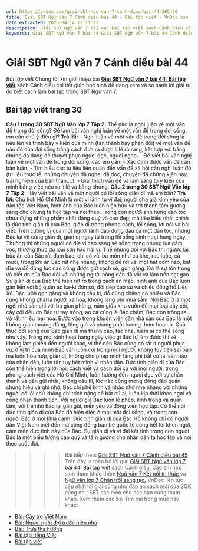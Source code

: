 ```yaml
---
url: https://vndoc.com/giai-sbt-ngu-van-7-canh-dieu-bai-44-305456
title: Giải SBT Ngữ văn 7 Cánh diều bài 44 - Bài tập viết - VnDoc.com
date_extracted: 2025-04-14 13:11:23
description: Giải SBT Ngữ văn 7 bài 44: Bài tập viết sách Cánh diều có đáp án chi tiết cho các bạn cùng tham khảo.
keywords: Giải SBT Ngữ văn 7 bài 44,Giải SBT Ngữ văn 7 bài 44 Cánh diều,Giải sách bài tập Ngữ văn CD lớp 7,Ngữ văn lớp 7 Cánh diều,giải bài tập ngữ văn lớp 7,bài Bài tập viết,ôn tập ngữ văn 7,trắc nghiệm ngữ văn 7 CD
---
```


# Giải SBT Ngữ văn 7 Cánh diều bài 44
 _Bài tập viết_
Chúng tôi xin giới thiệu bài [**Giải SBT Ngữ văn 7 bài 44: Bài tập viết**](<https://vndoc.com/giai-sbt-ngu-van-7-canh-dieu-bai-44-305456>) sách Cánh diều chi tiết giúp học sinh dễ dàng xem và so sánh lời giải từ đó biết cách làm bài tập trong SBT Ngữ văn 7.
## Bài tập viết trang 30
**Câu 1 trang 30 SBT Ngữ Văn lớp 7 Tập 2:** Thế nào là nghị luận về một vấn đề trong đời sống? Để làm bài văn nghị luận về một vấn đề trong đời sống, em cần chú ý điều gì?
**Trả lời:**
\- Nghị luận về một vấn đề trong đời sống là nêu lên và trình bày ý kiến của mình \(tán thành hay phản đối\) về một vấn đề nào đó của đời sống bằng cách đưa ra được lí lẽ rõ ràng, kết hợp với bằng chứng đa dạng để thuyết phục người đọc, người nghe.
\- Để viết bài văn nghị luận về một vấn đề trong đời sống, các em cần:
\- Xác định được vấn đề cần bàn luận.
\- Tìm hiểu các tư liệu liên quan đến vấn đề xã hội cần nghị luận đó \(tư liệu thực tế, những chuyện đã nghe, đã đọc, chuyện đã chứng kiến hay trải nghiệm của bản thân,...\).
\- Giải thích vấn đề và làm sáng tỏ ý kiến của mình bằng việc nêu ra lí lẽ và bằng chứng.
**Câu 2 trang 30 SBT Ngữ Văn lớp 7 Tập 2:** Hãy viết bài văn về một người có lối sống giản dị mà em biết?
**Trả lời:**
Chủ tịch Hồ Chí Minh là một vị lãnh tụ vĩ đại, người cha già kính yêu của dân tộc Việt Nam, hình ảnh của Bác luôn hiện hữu và trở thành tấm gương sáng cho chúng ta học tập và noi theo. Trong con người anh hùng dân tộc chứa đựng những phẩm chất đáng quý và cao đẹp, mà tiêu biểu nhất chính là đức tính giản dị của Bác, giản dị trong phong cách, lối sống, lời nói và bài viết.
Trên cương vị của một người lãnh đạo đứng đầu cả một dân tộc, nhưng Bác lại vô cùng giản dị, giản dị ngay từ trong lối sống sinh hoạt hàng ngày. Thường thị những người có địa vị cao sang sẽ sống trong nhung lụa gấm vóc, thưởng thức đủ loại sơn hào hải vị. Thế nhưng đối với Bác thì ngược lại, bữa ăn của Bác rất đạm bạc, chỉ có vài ba món như cá kho, rau luộc, cà muối, trong khi ăn Bác rất nhẹ nhàng, không để rơi vãi một hạt cơm nào, bát đĩa và đồ dùng lúc nào cũng được giữ sạch sẽ, gọn gàng.
Đó là sự tôn trọng và biết ơn của Bác đối với những người nông dân đã vất vả làm nên hạt gạo. Sự giản dị của Bác thể hiện rất rõ trong cách ăn mặc, hình ảnh của Bác luôn gắn liền với bộ quần áo ka-ki đơn sơ, đôi dép cao su và chiếc đồng hồ Liên Xô. Bác luôn gọn gàng và không cầu kì, đồ dùng chẳng có nhiều và Bác cũng không phải là người xa hoa, không lãng phí mua sắm.
Nơi Bác ở là một ngôi nhà sàn chỉ với ba gian phòng, nằm giữa khu vườn đủ mọi loại cây cối, cây cối đều do Bác tự tay trồng, ao cá cũng là Bác chăm, Bác còn trồng rau và rất nhiều loại hoa. Bước vào trong khuôn viên căn nhà sàn của Bác là một không gian thoáng đãng, lộng gió và phảng phất hương thơm hoa cỏ. Quả thực đời sống của Bác giản dị mà thanh cao, tao nhã, hiếm ai có thể sống như vậy.
Trong mọi sinh hoạt hàng ngày việc gì Bác tự làm được thì sẽ không làm phiền đến người khác, vì thế nên Bác cũng có rất ít người phục vụ, ở vị trí của mình Bác vẫn luôn coi trọng mọi người, không tùy tiện sai bảo mà luôn hòa hợp, giản dị, không cho phép mình lãng phí bất cứ tài sản nào của nhân dân, luôn tận tụy hết mình vì nhân dân. Đức tính giản dị của Bác còn thể hiện trong lời nói, cách viết và cách đối xử với mọi người, trong phong cách viết của Hồ Chí Minh, luôn hướng đến người đọc với sự chân thành và gần gũi nhất, không cầu kì, lúc nào cũng mong đông đảo quần chúng hiểu và ghi nhớ.
Bác chỉ phê bình và nhắc nhở nhẹ nhàng với những người có lỗi chứ không chỉ trích nặng nề bất cứ ai, luôn kịp thời khen ngợi và công nhận thành tích. Với người già Bác luôn lễ phép, kính trọng và quan tâm, với trẻ nhỏ Bác lại gần gũi, mến yêu và động viên học tập. Có thể nói đức tính giản dị của Bác đã hiện diện ở mọi mặt đời sống, và trong con người Bác ở mọi khía cạnh.
Đức tính giản dị của Bác Hồ không chỉ có người dân Việt Nam biết đến mà cộng đồng bạn bè quốc tế cũng hết lời khen ngợi, cảm mến đức tình này của Bác. Sự giản dị và vĩ đại kết tinh trong con người Bác là một biểu tượng cao quý và tấm gương cho nhân dân ta học tập và noi theo suốt đời.
>>>> Bài tiếp theo: [Giải SBT Ngữ văn 7 Cánh diều bài 45](<https://vndoc.com/giai-sbt-ngu-van-7-canh-dieu-bai-45-305457>)
Trên đây là toàn bộ lời giải [Giải SBT Ngữ văn lớp 7 bài 44: Bài tập viết ](<https://vndoc.com/giai-sbt-ngu-van-7-canh-dieu-bai-44-305456>)sách Cánh diều. Các em học sinh tham khảo thêm [Ngữ văn 7 Kết nối tri thức ](<https://vndoc.com/ngu-van-7-kntt-tap2>)và [Ngữ văn lớp 7 Chân trời sáng tạo.](<https://vndoc.com/ngu-van-7-ctst-tap2>) VnDoc liên tục cập nhật lời giải cũng như đáp án sách mới của SGK cũng như SBT các môn cho các bạn cùng tham khảo.
Xem thêm các bài Tìm bài trong mục này khác:
  * [Bài: Cây tre Việt Nam](</giai-sbt-ngu-van-7-canh-dieu-bai-45-305457>)
  * [Bài: Người ngồi đợi trước hiên nhà](</giai-sbt-ngu-van-7-canh-dieu-bai-46-305460>)
  * [Bài: Trưa tha hương](</giai-sbt-ngu-van-7-canh-dieu-bai-47-305464>)
  * [Bài tập tiếng Việt](</giai-sbt-ngu-van-7-canh-dieu-bai-48-305465>)
  * [Bài tập viết](</giai-sbt-ngu-van-7-canh-dieu-bai-49-305467>)

